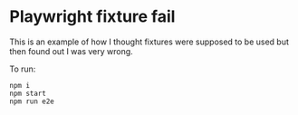 # Playwright fixture fail

This is an example of how I thought fixtures were supposed to be used but then found out I was very wrong.

To run:

```
npm i
npm start
npm run e2e
```
